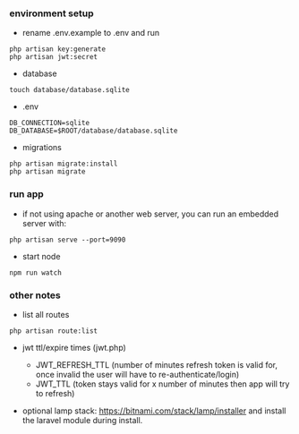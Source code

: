 ### environment setup
- rename .env.example to .env and run
```
php artisan key:generate
php artisan jwt:secret
```

- database
```
touch database/database.sqlite
```
  - .env 
```
DB_CONNECTION=sqlite
DB_DATABASE=$ROOT/database/database.sqlite
```
  - migrations
```
php artisan migrate:install
php artisan migrate
```

### run app
- if not using apache or another web server, you can run an embedded server with:
```
php artisan serve --port=9090
```
- start node
```
npm run watch
```

### other notes
- list all routes
```
php artisan route:list
```

- jwt ttl/expire times (jwt.php)
  - JWT_REFRESH_TTL (number of minutes refresh token is valid for, once invalid the user will have to re-authenticate/login)
  - JWT_TTL (token stays valid for x number of minutes then app will try to refresh)

- optional lamp stack: https://bitnami.com/stack/lamp/installer and install the laravel module during install.